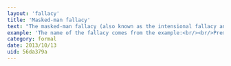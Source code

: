 ```yaml
---
layout: 'fallacy'
title: 'Masked-man fallacy'
text: "The masked-man fallacy (also known as the intensional fallacy and the epistemic fallacy) is committed when one makes an illicit use of Leibniz's law in an argument. Leibniz's law states that, if one object has a certain property, while another object does not have the same property, the two objects cannot be identical."
example: 'The name of the fallacy comes from the example:<br/><br/>Premise 1: I know who Bob is.<br/>Premise 2: I do not know who the masked man is<br/>Conclusion: Therefore, Bob is not the masked man.<br/><br/>The premises may be true and the conclusion false if Bob is the masked man and the speaker does not know that. Thus the argument is a fallacious one.'
category: formal
date: 2013/10/13
uid: 56da379a
---
```

